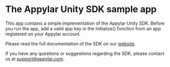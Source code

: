 # The Appylar Unity SDK sample app

This app contains a simple implementation of the Appylar Unity SDK. Before you run the app, add a valid app key in the Initialize() function from an app registered on your Appylar account.

Please read the full documentation of the SDK on our [website](https://www.appylar.com/).

If you have any questions or suggestions regarding the SDK, please contact us at [support@appylar.com](mailto:support@appylar.com).
